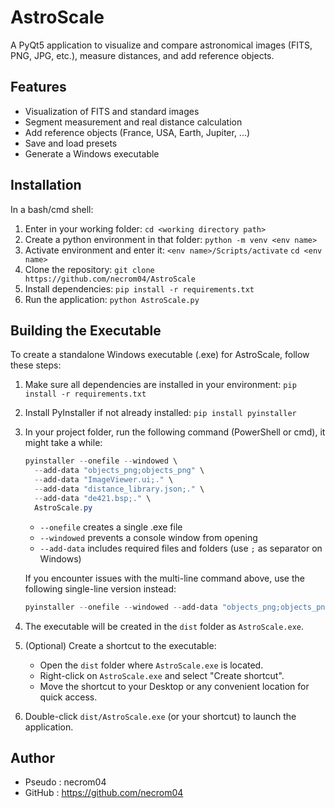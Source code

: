 # AstroScale

A PyQt5 application to visualize and compare astronomical images (FITS, PNG, JPG, etc.), measure distances, and add reference objects.

## Features
- Visualization of FITS and standard images
- Segment measurement and real distance calculation
- Add reference objects (France, USA, Earth, Jupiter, ...)
- Save and load presets
- Generate a Windows executable

## Installation 
In a bash/cmd shell:
1. Enter in your working folder:
   `cd <working directory path>`
1. Create a python environment in that folder:
   `python -m venv <env name>`
2. Activate environment and enter it:
   `<env name>/Scripts/activate`
   `cd <env name>`
2. Clone the repository:
   `git clone https://github.com/necrom04/AstroScale`
3. Install dependencies:
   `pip install -r requirements.txt`
4. Run the application:
   `python AstroScale.py`

## Building the Executable
To create a standalone Windows executable (.exe) for AstroScale, follow these steps:
1. Make sure all dependencies are installed in your environment:
   `pip install -r requirements.txt`
2. Install PyInstaller if not already installed:
   `pip install pyinstaller`
3. In your project folder, run the following command (PowerShell or cmd), it might take a while:
   ```powershell
   pyinstaller --onefile --windowed \
     --add-data "objects_png;objects_png" \
     --add-data "ImageViewer.ui;." \
     --add-data "distance_library.json;." \
     --add-data "de421.bsp;." \
     AstroScale.py
   ```
   - `--onefile` creates a single .exe file
   - `--windowed` prevents a console window from opening
   - `--add-data` includes required files and folders (use `;` as separator on Windows)

   If you encounter issues with the multi-line command above, use the following single-line version instead:

   ```powershell
   pyinstaller --onefile --windowed --add-data "objects_png;objects_png" --add-data "ImageViewer.ui;." --add-data "distance_library.json;." --add-data "de421.bsp;." AstroScale.py
   ```

4. The executable will be created in the `dist` folder as `AstroScale.exe`.

5. (Optional) Create a shortcut to the executable:
   - Open the `dist` folder where `AstroScale.exe` is located.
   - Right-click on `AstroScale.exe` and select "Create shortcut".
   - Move the shortcut to your Desktop or any convenient location for quick access.

6. Double-click `dist/AstroScale.exe` (or your shortcut) to launch the application.

## Author
- Pseudo : necrom04 
- GitHub : https://github.com/necrom04
